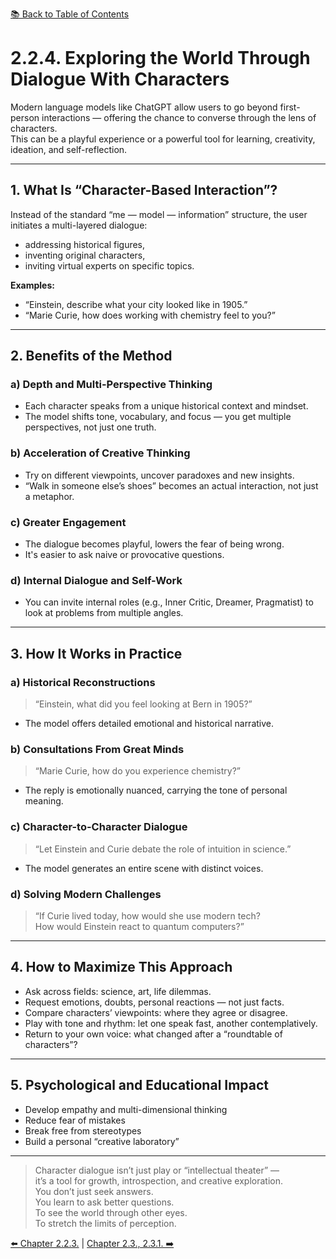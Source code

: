 [📚 Back to Table of Contents](../../README.md)

# 2.2.4. Exploring the World Through Dialogue With Characters

Modern language models like ChatGPT allow users to go beyond first-person interactions — offering the chance to converse through the lens of characters.  
This can be a playful experience or a powerful tool for learning, creativity, ideation, and self-reflection.

---

## 1. What Is “Character-Based Interaction”?

Instead of the standard “me — model — information” structure, the user initiates a multi-layered dialogue:
- addressing historical figures,
- inventing original characters,
- inviting virtual experts on specific topics.

**Examples:**
- “Einstein, describe what your city looked like in 1905.”
- “Marie Curie, how does working with chemistry feel to you?”

---

## 2. Benefits of the Method

### a) Depth and Multi-Perspective Thinking
- Each character speaks from a unique historical context and mindset.
- The model shifts tone, vocabulary, and focus — you get multiple perspectives, not just one truth.

### b) Acceleration of Creative Thinking
- Try on different viewpoints, uncover paradoxes and new insights.
- “Walk in someone else’s shoes” becomes an actual interaction, not just a metaphor.

### c) Greater Engagement
- The dialogue becomes playful, lowers the fear of being wrong.
- It's easier to ask naive or provocative questions.

### d) Internal Dialogue and Self-Work
- You can invite internal roles (e.g., Inner Critic, Dreamer, Pragmatist) to look at problems from multiple angles.

---

## 3. How It Works in Practice

### a) Historical Reconstructions
> “Einstein, what did you feel looking at Bern in 1905?”
- The model offers detailed emotional and historical narrative.

### b) Consultations From Great Minds
> “Marie Curie, how do you experience chemistry?”
- The reply is emotionally nuanced, carrying the tone of personal meaning.

### c) Character-to-Character Dialogue
> “Let Einstein and Curie debate the role of intuition in science.”
- The model generates an entire scene with distinct voices.

### d) Solving Modern Challenges
> “If Curie lived today, how would she use modern tech?  
> How would Einstein react to quantum computers?”

---

## 4. How to Maximize This Approach

- Ask across fields: science, art, life dilemmas.
- Request emotions, doubts, personal reactions — not just facts.
- Compare characters’ viewpoints: where they agree or disagree.
- Play with tone and rhythm: let one speak fast, another contemplatively.
- Return to your own voice: what changed after a “roundtable of characters”?

---

## 5. Psychological and Educational Impact

- Develop empathy and multi-dimensional thinking  
- Reduce fear of mistakes  
- Break free from stereotypes  
- Build a personal “creative laboratory”

---

> Character dialogue isn’t just play or “intellectual theater” —  
> it’s a tool for growth, introspection, and creative exploration.  
> You don’t just seek answers.  
> You learn to ask better questions.  
> To see the world through other eyes.  
> To stretch the limits of perception.

[⬅️ Chapter 2.2.3.](chapter223.md)  |  [Chapter 2.3., 2.3.1. ➡️](chapter231.md)
